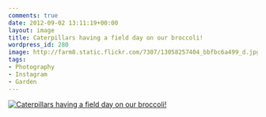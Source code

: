 ```yaml
---
comments: true
date: 2012-09-02 13:11:19+00:00
layout: image
title: Caterpillars having a field day on our broccoli!
wordpress_id: 280
image: http://farm8.static.flickr.com/7307/13058257404_bbfbc6a499_d.jpg
tags:
- Photography
- Instagram
- Garden
---
```


[![Caterpillars having a field day on our broccoli!][thm]][img]

[thm]: //farm8.static.flickr.com/7307/13058257404_bbfbc6a499_d.jpg
[img]: //www.flickr.com/photos/richard-perry/13058257404/
